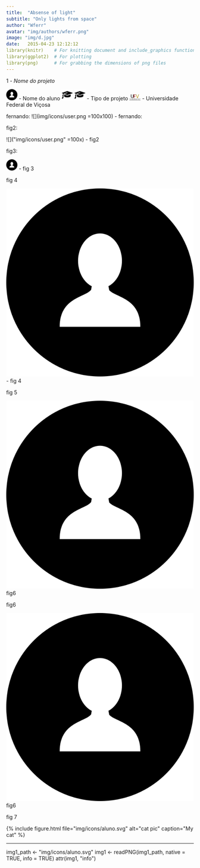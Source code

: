 ```yaml
---
title:  "Absense of light"
subtitle: "Only lights from space"
author: "Wferr"
avatar: "img/authors/wferr.png"
image: "img/d.jpg"
date:   2015-04-23 12:12:12
library(knitr)    # For knitting document and include_graphics function
library(ggplot2)  # For plotting
library(png)      # For grabbing the dimensions of png files
---
```


1 - *Nome do projeto*

<img src="img/icons/user.png" alt="user1  " width="30"/> - Nome do aluno
<img src="img/icons/chap.png" alt="chap" width="30"/>
<img src="img/icons/chap.png" alt="user2" width="30"/> - Tipo de projeto
<img src="img/icons/UFV.jpg" alt="UFV" width="30"/> - Universidade Federal de Viçosa


fernando: ![](img/icons/user.png =100x100) - fernando:

fig2:

![]("img/icons/user.png" =100x) - fig2

fig3:

<img src="img/icons/user.png" alt="user" width="30"/> - fig 3

fig 4

<img src="img/icons/aluno.svg"/> - fig 4

fig 5

![Alt text](img/icons/aluno.svg) fig6

fig6

<img src="img/icons/aluno.svg"> fig6

fig 7

{% include figure.html file="img/icons/aluno.svg" alt="cat pic" caption="My cat" %}


________________________________

img1_path <- "img/icons/aluno.svg"
img1 <- readPNG(img1_path, native = TRUE, info = TRUE)
attr(img1, "info")


